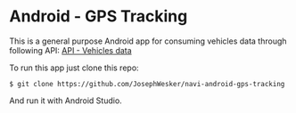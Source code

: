 # Android - GPS Tracking

This is a general purpose Android app for consuming vehicles data through following API:
[API - Vehicles data](https://github.com/JosephWesker/navi-api-vehicles-data)



To run this app just clone this repo:

```sh-session
$ git clone https://github.com/JosephWesker/navi-android-gps-tracking
```

And run it with Android Studio.
